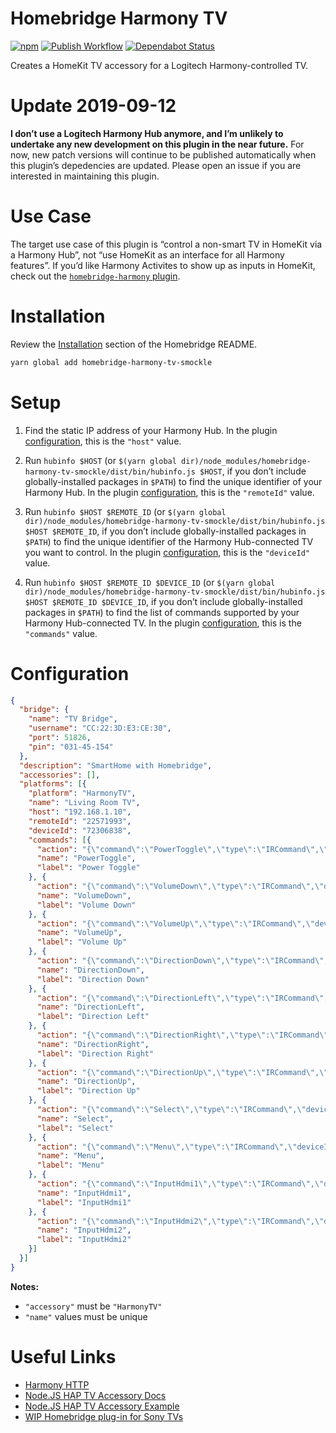 # Homebridge Harmony TV

[![npm](https://img.shields.io/npm/v/homebridge-harmony-tv-smockle.svg)](https://www.npmjs.com/package/homebridge-harmony-tv-smockle)
[![Publish Workflow](https://github.com/smockle/homebridge-harmony-tv/workflows/Publish/badge.svg)](https://github.com/smockle/homebridge-harmony-tv/actions)
[![Dependabot Status](https://api.dependabot.com/badges/status?host=github&repo=smockle/homebridge-harmony-tv)](https://dependabot.com)

Creates a HomeKit TV accessory for a Logitech Harmony-controlled TV.

# Update 2019-09-12

**I don’t use a Logitech Harmony Hub anymore, and I’m unlikely to undertake any new development on this plugin in the near future.** For now, new patch versions will continue to be published automatically when this plugin’s depedencies are updated. Please open an issue if you are interested in maintaining this plugin.

# Use Case

The target use case of this plugin is “control a non-smart TV in HomeKit via a Harmony Hub”, not “use HomeKit as an interface for all Harmony features”. If you’d like Harmony Activites to show up as inputs in HomeKit, check out the [`homebridge-harmony` plugin](https://github.com/nicoduj/homebridge-harmony).

# Installation

Review the [Installation](https://github.com/nfarina/homebridge#installation) section of the Homebridge README.

```Bash
yarn global add homebridge-harmony-tv-smockle
```

# Setup

1. Find the static IP address of your Harmony Hub. In the plugin [configuration](#Configuration), this is the `"host"` value.

2. Run `hubinfo $HOST` (or `$(yarn global dir)/node_modules/homebridge-harmony-tv-smockle/dist/bin/hubinfo.js $HOST`, if you don’t include globally-installed packages in `$PATH`) to find the unique identifier of your Harmony Hub. In the plugin [configuration](#Configuration), this is the `"remoteId"` value.

3. Run `hubinfo $HOST $REMOTE_ID` (or `$(yarn global dir)/node_modules/homebridge-harmony-tv-smockle/dist/bin/hubinfo.js $HOST $REMOTE_ID`, if you don’t include globally-installed packages in `$PATH`) to find the unique identifier of the Harmony Hub-connected TV you want to control. In the plugin [configuration](#Configuration), this is the `"deviceId"` value.

4. Run `hubinfo $HOST $REMOTE_ID $DEVICE_ID` (or `$(yarn global dir)/node_modules/homebridge-harmony-tv-smockle/dist/bin/hubinfo.js $HOST $REMOTE_ID $DEVICE_ID`, if you don’t include globally-installed packages in `$PATH`) to find the list of commands supported by your Harmony Hub-connected TV. In the plugin [configuration](#Configuration), this is the `"commands"` value.

# Configuration

```JSON
{
  "bridge": {
    "name": "TV Bridge",
    "username": "CC:22:3D:E3:CE:30",
    "port": 51826,
    "pin": "031-45-154"
  },
  "description": "SmartHome with Homebridge",
  "accessories": [],
  "platforms": [{
    "platform": "HarmonyTV",
    "name": "Living Room TV",
    "host": "192.168.1.10",
    "remoteId": "22571993",
    "deviceId": "72306838",
    "commands": [{
      "action": "{\"command\":\"PowerToggle\",\"type\":\"IRCommand\",\"deviceId\":\"72306838\"}",
      "name": "PowerToggle",
      "label": "Power Toggle"
    }, {
      "action": "{\"command\":\"VolumeDown\",\"type\":\"IRCommand\",\"deviceId\":\"72306838\"}",
      "name": "VolumeDown",
      "label": "Volume Down"
    }, {
      "action": "{\"command\":\"VolumeUp\",\"type\":\"IRCommand\",\"deviceId\":\"72306838\"}",
      "name": "VolumeUp",
      "label": "Volume Up"
    }, {
      "action": "{\"command\":\"DirectionDown\",\"type\":\"IRCommand\",\"deviceId\":\"72306838\"}",
      "name": "DirectionDown",
      "label": "Direction Down"
    }, {
      "action": "{\"command\":\"DirectionLeft\",\"type\":\"IRCommand\",\"deviceId\":\"72306838\"}",
      "name": "DirectionLeft",
      "label": "Direction Left"
    }, {
      "action": "{\"command\":\"DirectionRight\",\"type\":\"IRCommand\",\"deviceId\":\"72306838\"}",
      "name": "DirectionRight",
      "label": "Direction Right"
    }, {
      "action": "{\"command\":\"DirectionUp\",\"type\":\"IRCommand\",\"deviceId\":\"72306838\"}",
      "name": "DirectionUp",
      "label": "Direction Up"
    }, {
      "action": "{\"command\":\"Select\",\"type\":\"IRCommand\",\"deviceId\":\"72306838\"}",
      "name": "Select",
      "label": "Select"
    }, {
      "action": "{\"command\":\"Menu\",\"type\":\"IRCommand\",\"deviceId\":\"72306838\"}",
      "name": "Menu",
      "label": "Menu"
    }, {
      "action": "{\"command\":\"InputHdmi1\",\"type\":\"IRCommand\",\"deviceId\":\"72306838\"}",
      "name": "InputHdmi1",
      "label": "InputHdmi1"
    }, {
      "action": "{\"command\":\"InputHdmi2\",\"type\":\"IRCommand\",\"deviceId\":\"72306838\"}",
      "name": "InputHdmi2",
      "label": "InputHdmi2"
    }]
  }]
}
```

**Notes:**

- `"accessory"` must be `"HarmonyTV"`
- `"name"` values must be unique

# Useful Links

- [Harmony HTTP](https://github.com/smockle/harmony-http)
- [Node.JS HAP TV Accessory Docs](https://github.com/KhaosT/HAP-NodeJS/blob/master/lib/gen/HomeKitTypes-Television.js)
- [Node.JS HAP TV Accessory Example](https://github.com/KhaosT/HAP-NodeJS/blob/master/accessories/TV_accessory.js)
- [WIP Homebridge plug-in for Sony TVs](https://github.com/arnif/homebridge-sony-television)
